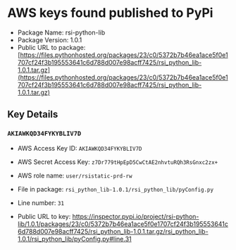 # AWS keys found published to PyPi

* Package Name: rsi-python-lib
* Package Version: 1.0.1
* Public URL to package: [https://files.pythonhosted.org/packages/23/c0/5372b7b46ea1ace5f0e1707cf24f3b195553641c6d788d007e98acff7425/rsi_python_lib-1.0.1.tar.gz](https://files.pythonhosted.org/packages/23/c0/5372b7b46ea1ace5f0e1707cf24f3b195553641c6d788d007e98acff7425/rsi_python_lib-1.0.1.tar.gz)

## Key Details

### `AKIAWKQD34FYKYBLIV7D`

* AWS Access Key ID: `AKIAWKQD34FYKYBLIV7D`
* AWS Secret Access Key: `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` 
* AWS role name: `user/rsistatic-prd-rw`
* File in package: `rsi_python_lib-1.0.1/rsi_python_lib/pyConfig.py`
* Line number: `31`

* Public URL to key: https://inspector.pypi.io/project/rsi-python-lib/1.0.1/packages/23/c0/5372b7b46ea1ace5f0e1707cf24f3b195553641c6d788d007e98acff7425/rsi_python_lib-1.0.1.tar.gz/rsi_python_lib-1.0.1/rsi_python_lib/pyConfig.py#line.31


